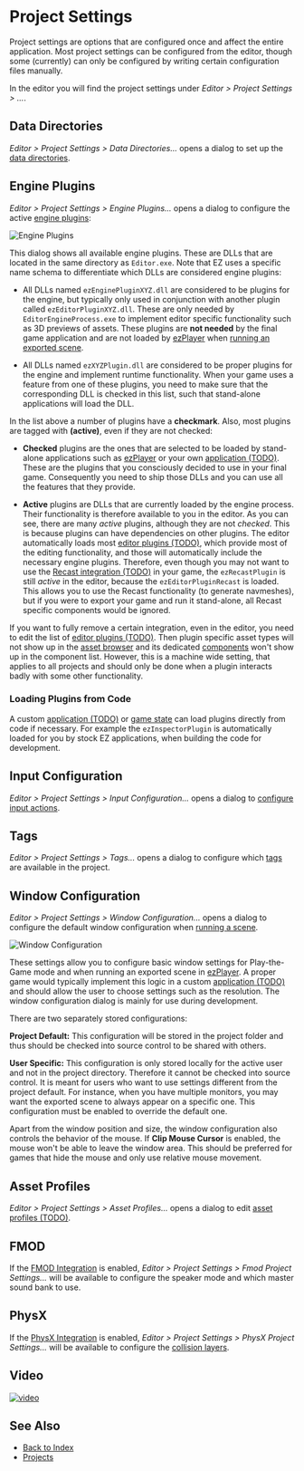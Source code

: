 # Project Settings

Project settings are options that are configured once and affect the entire application. Most project settings can be configured from the editor, though some (currently) can only be configured by writing certain configuration files manually.

In the editor you will find the project settings under *Editor > Project Settings > ...*.

## Data Directories

*Editor > Project Settings > Data Directories...* opens a dialog to set up the [data directories](data-directories.md).

## Engine Plugins

*Editor > Project Settings > Engine Plugins...* opens a dialog to configure the active [engine plugins](../custom-code/cpp/engine-plugins.md):

![Engine Plugins](media/editor-engine-plugins.png)

This dialog shows all available engine plugins. These are DLLs that are located in the same directory as `Editor.exe`. Note that EZ uses a specific name schema to differentiate which DLLs are considered engine plugins:

* All DLLs named `ezEnginePluginXYZ.dll` are considered to be plugins for the engine, but typically only used in conjunction with another plugin called `ezEditorPluginXYZ.dll`. These are only needed by `EditorEngineProcess.exe` to implement editor specific functionality such as 3D previews of assets. These plugins are **not needed** by the final game application and are not loaded by [ezPlayer](../tools/player.md) when [running an exported scene](../editor/run-scene.md#export-and-run).

* All DLLs named `ezXYZPlugin.dll` are considered to be proper plugins for the engine and implement runtime functionality. When your game uses a feature from one of these plugins, you need to make sure that the corresponding DLL is checked in this list, such that stand-alone applications will load the DLL.

In the list above a number of plugins have a **checkmark**. Also, most plugins are tagged with **(active)**, even if they are not checked:

* **Checked** plugins are the ones that are selected to be loaded by stand-alone applications such as [ezPlayer](../tools/player.md) or your own [application (TODO)](../runtime/application/application.md). These are the plugins that you consciously decided to use in your final game. Consequently you need to ship those DLLs and you can use all the features that they provide.

* **Active** plugins are DLLs that are currently loaded by the engine process. Their functionality is therefore available to you in the editor. As you can see, there are many *active* plugins, although they are not *checked*. This is because plugins can have dependencies on other plugins. The editor automatically loads most [editor plugins (TODO)](../editor/editor-plugins.md), which provide most of the editing functionality, and those will automatically include the necessary engine plugins. Therefore, even though you may not want to use the [Recast integration (TODO)](../ai/recast.md) in your game, the `ezRecastPlugin` is still *active* in the editor, because the `ezEditorPluginRecast` is loaded. This allows you to use the Recast functionality (to generate navmeshes), but if you were to export your game and run it stand-alone, all Recast specific components would be ignored.

If you want to fully remove a certain integration, even in the editor, you need to edit the list of [editor plugins (TODO)](../editor/editor-plugins.md). Then plugin specific asset types will not show up in the [asset browser](../assets/asset-browser.md) and its dedicated [components](../runtime/world/components.md) won't show up in the component list. However, this is a machine wide setting, that applies to all projects and should only be done when a plugin interacts badly with some other functionality.

### Loading Plugins from Code

A custom [application (TODO)](../runtime/application/application.md) or [game state](../runtime/application/game-state.md) can load plugins directly from code if necessary. For example the `ezInspectorPlugin` is automatically loaded for you by stock EZ applications, when building the code for development.

## Input Configuration

*Editor > Project Settings > Input Configuration...* opens a dialog to [configure input actions](../input/input-config.md).

## Tags

*Editor > Project Settings > Tags...* opens a dialog to configure which [tags](tags.md) are available in the project.

## Window Configuration

*Editor > Project Settings > Window Configuration...* opens a dialog to configure the default window configuration when [running a scene](../editor/run-scene.md).

![Window Configuration](media/editor-window-config.png)

These settings allow you to configure basic window settings for Play-the-Game mode and when running an exported scene in [ezPlayer](../tools/player.md). A proper game would typically implement this logic in a custom [application (TODO)](../runtime/application/application.md) and should allow the user to choose settings such as the resolution. The window configuration dialog is mainly for use during development.

There are two separately stored configurations:

**Project Default:** This configuration will be stored in the project folder and thus should be checked into source control to be shared with others.

**User Specific:** This configuration is only stored locally for the active user and not in the project directory. Therefore it cannot be checked into source control. It is meant for users who want to use settings different from the project default. For instance, when you have multiple monitors, you may want the exported scene to always appear on a specific one. This configuration must be enabled to override the default one.

Apart from the window position and size, the window configuration also controls the behavior of the mouse. If **Clip Mouse Cursor** is enabled, the mouse won't be able to leave the window area. This should be preferred for games that hide the mouse and only use relative mouse movement.

## Asset Profiles

*Editor > Project Settings > Asset Profiles...* opens a dialog to edit [asset profiles (TODO)](../assets/asset-profiles.md).

## FMOD

If the [FMOD Integration](../sound/fmod-overview.md) is enabled, *Editor > Project Settings > Fmod Project Settings...* will be available to configure the speaker mode and which master sound bank to use.

## PhysX

If the [PhysX Integration](../physics/physx-overview.md) is enabled, *Editor > Project Settings > PhysX Project Settings...* will be available to configure the [collision layers](../physics/collision-shapes/collision-layers.md).

## Video

[![video](https://img.youtube.com/vi/ivkAIlbK5f0/0.jpg)](https://www.youtube.com/watch?v=ivkAIlbK5f0)

## See Also

* [Back to Index](../index.md)
* [Projects](projects-overview.md)

